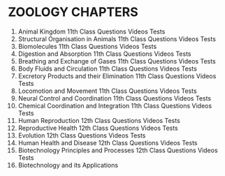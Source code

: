 # ZOOLOGY CHAPTERS

1. Animal Kingdom	11th Class	Questions	Videos	Tests
2. Structural Organisation in Animals	11th Class	Questions	Videos	Tests
3. Biomolecules	11th Class	Questions	Videos	Tests
4. Digestion and Absorption	11th Class	Questions	Videos	Tests
5. Breathing and Exchange of Gases	11th Class	Questions	Videos	Tests
6. Body Fluids and Circulation	11th Class	Questions	Videos	Tests
7. Excretory Products and their Elimination	11th Class	Questions	Videos	Tests
8. Locomotion and Movement	11th Class	Questions	Videos	Tests
9. Neural Control and Coordination	11th Class	Questions	Videos	Tests
10. Chemical Coordination and Integration	11th Class	Questions	Videos	Tests
11. Human Reproduction	12th Class	Questions	Videos	Tests
12. Reproductive Health	12th Class	Questions	Videos	Tests
13. Evolution	12th Class	Questions	Videos	Tests
14. Human Health and Disease	12th Class	Questions	Videos	Tests
15. Biotechnology Principles and Processes	12th Class	Questions	Videos	Tests
16. Biotechnology and its Applications

